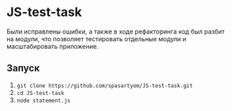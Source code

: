 # JS-test-task

Были исправлены ошибки, а также в ходе рефакторинга код был разбит на модули, что позволяет тестировать отдельные модули и масштабировать приложение.

## Запуск

1. `git clone https://github.com/spasartyom/JS-test-task.git`
2. `cd JS-test-task`
3. `node statement.js`
